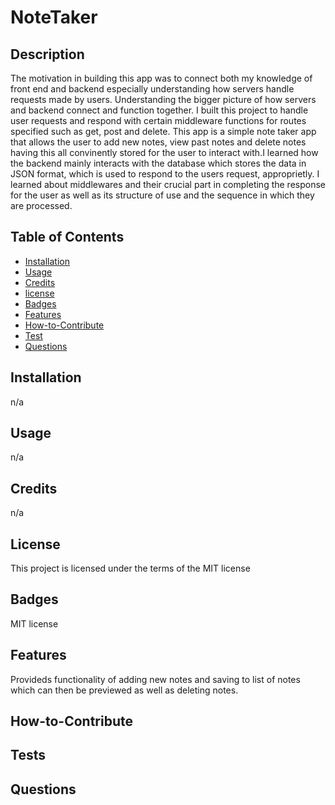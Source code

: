 # NoteTaker

## Description
The motivation in building this app was to connect both my knowledge of front end and backend especially understanding how servers handle requests made by users. Understanding the bigger picture of how servers and backend connect and function together. I built this project to handle user requests and respond with certain middleware functions for routes specified such as get, post and delete. This app is a simple note taker app that allows the user to add new notes, view past notes and delete notes having this all convinently stored for the user to interact with.I learned how the backend mainly interacts with the database which stores the data in JSON format, which is used to respond to the users request, approprietly. I learned about middlewares and their crucial part in completing the response for the user as well as its structure of use and the sequence in which they are processed. 
## Table of Contents 

- [Installation](#installation)
- [Usage](#usage)
- [Credits](#credits)
- [license](#license)
- [Badges](#badges)
- [Features](#features)
- [How-to-Contribute](#how-to-contribute)
- [Test](#test)
- [Questions](#questions)

## Installation

 n/a

## Usage

 n/a

## Credits


 n/a

## License

 This project is licensed under the terms of the MIT license

 
## Badges
 MIT license


## Features
Provideds functionality of adding new notes and saving to list of notes which can then be previewed as well as deleting notes.


## How-to-Contribute

## Tests

## Questions

